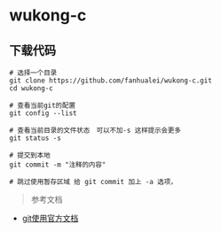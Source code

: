# wukong-c

## 下载代码

```shell
# 选择一个目录
git clone https://github.com/fanhualei/wukong-c.git
cd wukong-c

# 查看当前git的配置
git config --list

# 查看当前目录的文件状态　可以不加-s 这样提示会更多
git status -s

# 提交到本地
git commit -m "注释的内容"

# 跳过使用暂存区域 给 git commit 加上 -a 选项，

```

> 参考文档

* [git使用官方文档](https://www.git-scm.com/book/zh/v2)




